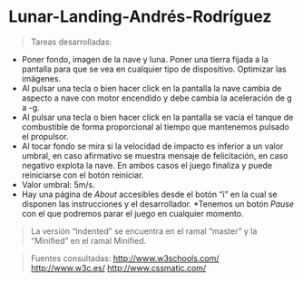 # Lunar-Landing-Andrés-Rodríguez

>Tareas desarrolladas:
* Poner fondo, imagen de la nave y luna. Poner una tierra fijada a la pantalla para que se vea en cualquier tipo de dispositivo. Optimizar las imágenes.
* Al pulsar una tecla o bien hacer click en la pantalla la nave cambia de aspecto a nave con motor encendido y debe cambia la aceleración de g a -g.
* Al pulsar una tecla o bien hacer click en la pantalla se vacía el tanque de combustible de forma proporcional al tiempo que mantenemos pulsado el propulsor. 
* Al tocar fondo se mira si la velocidad de impacto es inferior a un valor umbral, en caso afirmativo se muestra mensaje de felicitación, en caso negativo explota la nave. En ambos casos el juego finaliza y puede reiniciarse con el botón reiniciar.
* Valor umbral: 5m/s.
* Hay una página de *About* accesibles desde el botón “i” en la cual se disponen las instrucciones y el desarrollador.
*Tenemos un botón *Pause* con el que podremos parar el juego en cualquier momento.

>La versión “Indented” se encuentra en el ramal “master” y la “Minified” en el ramal Minified.

>Fuentes consultadas:
http://www.w3schools.com/
http://www.w3c.es/
http://www.cssmatic.com/

